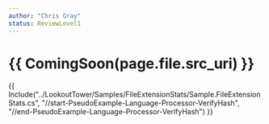 ```yaml
---
author: "Chris Gray"
status: ReviewLevel1
---
```


# {{ ComingSoon(page.file.src_uri) }}


{{
    Include("../LookoutTower/Samples/FileExtensionStats/Sample.FileExtensionStats.cs",
        "//start-PseudoExample-Language-Processor-VerifyHash", "//end-PseudoExample-Language-Processor-VerifyHash")
}}

